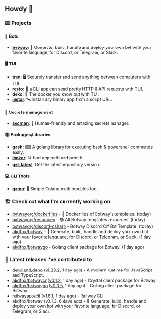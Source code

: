 ## Howdy 👋

### ⌨️ Projects

#### 🤖 Bots

- [**botway**](https://github.com/abdfnx/botway): 🤖 Generate, build, handle and deploy your own bot with your favorite language, for Discord, or Telegram, or Slack.

#### 🖥 TUI

- [**tran**](https://github.com/abdfnx/tran): 🖥 Securely transfer and send anything between computers with TUI.
- [**resto**](https://github.com/abdfnx/resto): 🔗 a CLI app can send pretty HTTP & API requests with TUI.
- [**doko**](https://github.com/abdfnx/doko): 🐳 The docker you know but with TUI.
- [**instal**](https://github.com/abdfnx/instal): 🛰️ Install any binary app from a script URL.

#### 🔐 Secrets management

- [**secman**](https://github.com/scmn-dev/secman): 👊 Human-friendly and amazing secrets manager.

#### 📚 Packages/Libraries

- [**gosh**](https://github.com/abdfnx/gosh): ⌨ A golang library for executing bash & powershell commands easly.
- [**looker**](https://github.com/abdfnx/looker): 🔍 find app path and print it.
- [**get-latest**](https://github.com/scmn-dev/get-latest): Get the latest repository version.

#### 💻 CLI Tools 

- [**gomo**](https://github.com/abdfnx/gomo): 📐 Simple Golang multi modules tool.

### 🏗️ Check out what I'm currently working on


- [botwayorg/dockerfiles](https://github.com/botwayorg/dockerfiles) - 🐋 Dockerfiles of Botway&#39;s templates. (today)
- [botwayorg/resources](https://github.com/botwayorg/resources) - 📚 All Botway templates resources. (today)
- [botwayorg/discord-csharp](https://github.com/botwayorg/discord-csharp) - Botway Discord C# Bot Template. (today)
- [abdfnx/botway](https://github.com/abdfnx/botway) - 🤖 Generate, build, handle and deploy your own bot with your favorite language, for Discord, or Telegram, or Slack. (1 day ago)
- [abdfnx/botwaygo](https://github.com/abdfnx/botwaygo) - Golang client package for Botway. (1 day ago)

### 🔭 Latest releases I've contributed to

- [denoland/deno](https://github.com/denoland/deno) ([v1.23.2](https://github.com/denoland/deno/releases/tag/v1.23.2), 1 day ago) - A modern runtime for JavaScript and TypeScript.
- [abdfnx/botwaycr](https://github.com/abdfnx/botwaycr) ([v0.1.2](https://github.com/abdfnx/botwaycr/releases/tag/v0.1.2), 1 day ago) - Crystal client package for Botway.
- [abdfnx/botwaygo](https://github.com/abdfnx/botwaygo) ([v0.0.5](https://github.com/abdfnx/botwaygo/releases/tag/v0.0.5), 1 day ago) - Golang client package for Botway.
- [railwayapp/cli](https://github.com/railwayapp/cli) ([v1.8.1](https://github.com/railwayapp/cli/releases/tag/v1.8.1), 1 day ago) - Railway CLI
- [abdfnx/botway](https://github.com/abdfnx/botway) ([v0.1.3](https://github.com/abdfnx/botway/releases/tag/v0.1.3), 6 days ago) - 🤖 Generate, build, handle and deploy your own bot with your favorite language, for Discord, or Telegram, or Slack.
